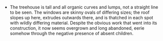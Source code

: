 - The treehouse is tall and all organic curves and lumps, not a straight line to be seen. The windows are skinny ovals of differing sizes; the roof slopes up here, extrudes outwards there, and is thatched in each spot with wildly differing material. Despite the obvious work that went into its construction, it now seems overgrown and long abandoned, eerie somehow through the negative presence of absent children.